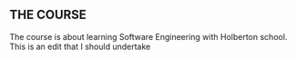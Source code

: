 ## THE COURSE

The course is about learning Software Engineering with Holberton school.
This is an edit that I should undertake
